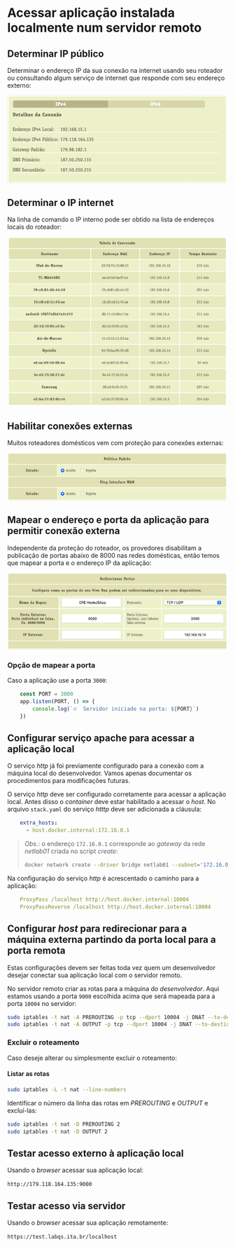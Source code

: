 # Acessar aplicação instalada localmente num servidor remoto

## Determinar IP público

Determinar o endereço IP da sua conexão na internet usando seu roteador ou consultando algum serviço de internet que responde com seu endereço externo:

![Endereço IP público](./images/01-ip-address.png)

## Determinar o IP internet

Na linha de comando o IP interno pode ser obtido na lista de endereços locais do roteador:

![Endereço IP local](./images/04-local-network.png)

## Habilitar conexões externas

Muitos roteadores domésticos vem com proteção para conexões externas:

![Conexões externas](./images/02-enable-connections.png)

## Mapear o endereço e porta da aplicação para permitir conexão externa

Independente da proteção do roteador, os provedores disabilitam a publicação de portas abaixo de 8000 nas redes domésticas, então temos que mapear a porta e o endereço IP da aplicação:

![Mapear porta da aplicação](./images/03-route-port.png)

### Opção de mapear a porta

Caso a aplicação use a porta `3000`:

```javascript
    const PORT = 3000
    app.listen(PORT, () => {
        console.log(`🔥  Servidor iniciado na porta: ${PORT}`)
    })
```

## Configurar serviço apache para acessar a aplicação local

O serviço *http* já foi previamente configurado para a conexão com a máquina local do desenvolvedor. Vamos apenas documentar os procedimentos para modificações futuras.

O serviço *http* deve ser configurado corretamente para acessar a aplicação local. Antes disso o _container_ deve estar habilitado a acessar o _host_. No arquivo `stack.yaml` do serviço *htttp* deve ser adicionada a cláusula:

```yaml
    extra_hosts:
      - host.docker.internal:172.16.0.1
```

> *Obs*.: o endereço `172.16.0.1` corresponde ao _gateway_ da rede *netlab01* criada no script *create*:
> ```sh
> docker network create --driver bridge netlab01 --subnet='172.16.0.0/16'
> ```

Na configuração do serviço *http* é acrescentado o caminho para a aplicação:

```yaml
    ProxyPass /localhost http://host.docker.internal:10004
    ProxyPassReverse /localhost http://host.docker.internal:10004
```

## Configurar _host_ para redirecionar para a máquina externa partindo da porta local para a porta remota

Estas configurações devem ser feitas toda vez quem um desenvolvedor desejar conectar sua aplicação local com o servidor remoto.

No servidor remoto criar as rotas para a máquina do *desenvolvedor*. Aqui estamos usando a porta `9000` escolhida acima que será mapeada para a porta `10004` no servidor:

```sh
sudo iptables -t nat -A PREROUTING -p tcp --dport 10004 -j DNAT --to-destination 179.118.164.135:9000
sudo iptables -t nat -A OUTPUT -p tcp --dport 10004 -j DNAT --to-destination 179.118.164.135:9000
```

### Excluir o roteamento

Caso deseje alterar ou simplesmente excluir o roteamento:

#### Listar as rotas

```sh
sudo iptables -L -t nat --line-numbers
```

Identificar o número da linha das rotas em *PREROUTING* e *OUTPUT* e excluí-las:

```sh
sudo iptables -t nat -D PREROUTING 2
sudo iptables -t nat -D OUTPUT 2
```

## Testar acesso externo à aplicação local

Usando o _browser_ acessar sua aplicação local:

`http://179.118.164.135:9000`

## Testar acesso via servidor

Usando o _browser_ acessar sua aplicação remotamente:

`https://test.labqs.ita.br/localhost`
